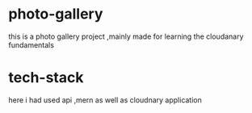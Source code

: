 # photo-gallery
this is a photo gallery project ,mainly made for learning the cloudanary fundamentals
# tech-stack
here i had used api ,mern as well as cloudnary application 